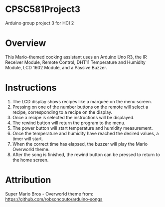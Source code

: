 # CPSC581Project3
Arduino group project 3 for HCI 2

# Overview
This Mario-themed cooking assistant uses an Arduino Uno R3, the IR Receiver Module, Remote Control, DHT11 Temperature and Humidity Module, LCD 1602 Module, and a Passive Buzzer.

# Instructions
1. The LCD display shows recipes like a marquee on the menu screen.
2. Pressing on one of the number buttons on the remote will select a recipe, corresponding to a recipe on the display.
3. Once a recipe is selected the instructions will be displayed.
4. The rewind button will return the program to the menu.
5. The power button will start temperature and humidity measurement.
6. Once the temperature and humidity have reached the desired values, a timer will start.
7. When the correct time has elapsed, the buzzer will play the Mario Overworld theme.
8. After the song is finished, the rewind button can be pressed to return to the home screen.

# Attribution
Super Mario Bros - Overworld theme from: https://github.com/robsoncouto/arduino-songs
